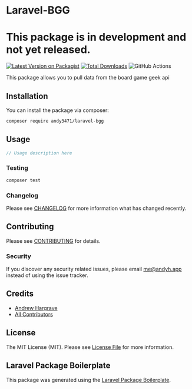 # Laravel-BGG

# This package is in development and not yet released.

[![Latest Version on Packagist](https://img.shields.io/packagist/v/andy3471/laravel-bgg.svg?style=flat-square)](https://packagist.org/packages/andy3471/laravel-bgg)
[![Total Downloads](https://img.shields.io/packagist/dt/andy3471/laravel-bgg.svg?style=flat-square)](https://packagist.org/packages/andy3471/laravel-bgg)
![GitHub Actions](https://github.com/andy3471/laravel-bgg/actions/workflows/main.yml/badge.svg)



This package allows you to pull data from the board game geek api

## Installation

You can install the package via composer:

```bash
composer require andy3471/laravel-bgg
```

## Usage

```php
// Usage description here
```

### Testing

```bash
composer test
```

### Changelog

Please see [CHANGELOG](CHANGELOG.md) for more information what has changed recently.

## Contributing

Please see [CONTRIBUTING](CONTRIBUTING.md) for details.

### Security

If you discover any security related issues, please email me@andyh.app instead of using the issue tracker.

## Credits

-   [Andrew Hargrave](https://github.com/andy3471)
-   [All Contributors](../../contributors)

## License

The MIT License (MIT). Please see [License File](LICENSE.md) for more information.

## Laravel Package Boilerplate

This package was generated using the [Laravel Package Boilerplate](https://laravelpackageboilerplate.com).
